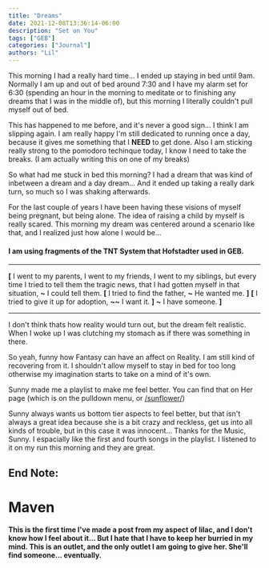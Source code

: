 ```yaml
---
title: "Dreams"
date: 2021-12-08T13:36:14-06:00
description: "Set on You"
tags: ["GEB"]
categories: ["Journal"]
authors: "Lil"
---
```


This morning I had a really hard time... I ended up staying in bed until 9am. Normally I am up and out of bed around 7:30 and I have my alarm set for 6:30 (spending an hour in the morning to meditate or to finishing any dreams that I was in the middle of), but this morning I literally couldn't pull myself out of bed.

This has happened to me before, and it's never a good sign... I think I am slipping again. I am really happy I'm still dedicated to running once a day, because it gives me something that I **NEED** to get done. Also I am sticking really strong to the pomodoro techinque today, I know I need to take the breaks. (I am actually writing this on one of my breaks)

So what had me stuck in bed this morning? I had a dream that was kind of inbetween a dream and a day dream... And it ended up taking a really dark turn, so much so I was shaking afterwards.

For the last couple of years I have been having these visions of myself being pregnant, but being alone. The idea of raising a child by myself is really scared. This morning my dream was centered around a scenario like that, and I realized just how alone I would be... 

#### I am using fragments of the TNT System that Hofstadter used in GEB.
___

**[**
I went to my parents, I went to my friends, I went to my siblings, but every time I tried to tell them the tragic news, that I had gotten myself in that situation, **~** I could tell them.
**[**
I tried to find the father, **~** He wanted me.
**]**
**[**
I tried to give it up for adoption, **~~**  I want it.
**]**
**~** I have someone.
**]**
___


I don't think thats how reality would turn out, but the dream felt realistic. When I woke up I was clutching my stomach as if there was something in there.

So yeah, funny how Fantasy can have an affect on Reality. I am still kind of recovering from it. I shouldn't allow myself to stay in bed for too long otherwise my imagination starts to take on a mind of it's own. 

Sunny made me a playlist to make me feel better. You can find that on Her page (which is on the pulldown menu, or [/sunflower/](https://tsgtsokeu.com/sunflower/))

Sunny always wants us bottom tier aspects to feel better, but that isn't always a great idea because she is a bit crazy and reckless, get us into all kinds of trouble, but in this case it was innocent... Thanks for the Music, Sunny. I espacially like the first and fourth songs in the playlist. I listened to it on my run this morning and they are great.

## End Note:

# Maven
#### This is the first time I've made a post from my aspect of lilac, and I don't know how I feel about it... But I hate that I have to keep her burried in my mind. This is an outlet, and the only outlet I am going to give her. She'll find someone... eventually.